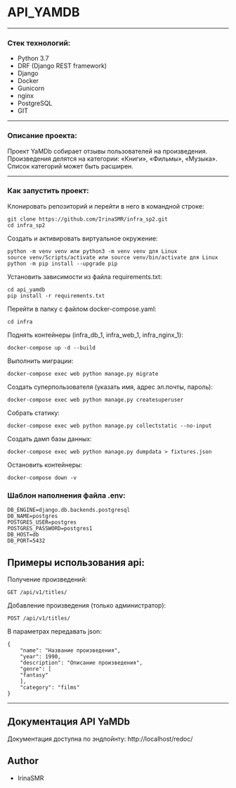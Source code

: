 # API_YAMDB
***
### Стек технологий:

- Python 3.7
- DRF (Django REST framework)
- Django
- Docker
- Gunicorn
- nginx
- PostgreSQL
- GIT

***
### Описание проекта:

Проект YaMDb собирает отзывы пользователей на произведения. Произведения делятся на категории: «Книги», «Фильмы», «Музыка». Список категорий может быть расширен.

***
### Как запустить проект:

Клонировать репозиторий и перейти в него в командной строке:

```
git clone https://github.com/IrinaSMR/infra_sp2.git
cd infra_sp2
```

Cоздать и активировать виртуальное окружение:

```
python -m venv venv или python3 -m venv venv для Linux
source venv/Scripts/activate или source venv/bin/activate для Linux
python -m pip install --upgrade pip
```

Установить зависимости из файла requirements.txt:

```
cd api_yamdb
pip install -r requirements.txt
```

Перейти в папку с файлом docker-compose.yaml:

```
cd infra
```

Поднять контейнеры (infra_db_1, infra_web_1, infra_nginx_1):

```
docker-compose up -d --build
```

Выполнить миграции:

```
docker-compose exec web python manage.py migrate
```

Создать суперпользователя (указать имя, адрес эл.почты, пароль):

```
docker-compose exec web python manage.py createsuperuser
```

Собрать статику:

```
docker-compose exec web python manage.py collectstatic --no-input
```

Создать дамп базы данных:

```
docker-compose exec web python manage.py dumpdata > fixtures.json
```

Остановить контейнеры:

```
docker-compose down -v
```

### Шаблон наполнения файла .env:

```
DB_ENGINE=django.db.backends.postgresql
DB_NAME=postgres
POSTGRES_USER=postgres
POSTGRES_PASSWORD=postgres1
DB_HOST=db
DB_PORT=5432
```

## Примеры использования api:

Получение произведений:

```
GET /api/v1/titles/
```

Добавление произведения (только администратор):

```
POST /api/v1/titles/
```

В параметрах передавать json:

```
{
    "name": "Название произведения",
    "year": 1990,
    "description": "Описание произведения",
    "genre": [
    "fantasy"
    ],
    "category": "films"
}
```

***
## Документация API YaMDb

Документация доступна по эндпойнту: http://localhost/redoc/

## Author
- IrinaSMR
